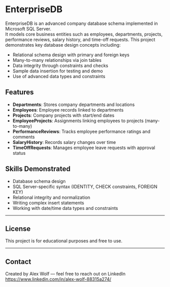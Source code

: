 # EnterpriseDB

EnterpriseDB is an advanced company database schema implemented in Microsoft SQL Server.  
It models core business entities such as employees, departments, projects, performance reviews, salary history, and time-off requests. This project demonstrates key database design concepts including:

- Relational schema design with primary and foreign keys  
- Many-to-many relationships via join tables  
- Data integrity through constraints and checks  
- Sample data insertion for testing and demo  
- Use of advanced data types and constraints  


## Features

- **Departments**: Stores company departments and locations  
- **Employees**: Employee records linked to departments  
- **Projects**: Company projects with start/end dates  
- **EmployeeProjects**: Assignments linking employees to projects (many-to-many)  
- **PerformanceReviews**: Tracks employee performance ratings and comments  
- **SalaryHistory**: Records salary changes over time  
- **TimeOffRequests**: Manages employee leave requests with approval status  

 

## Skills Demonstrated

- Database schema design  
- SQL Server-specific syntax (IDENTITY, CHECK constraints, FOREIGN KEY)  
- Relational integrity and normalization  
- Writing complex insert statements  
- Working with date/time data types and constraints  

---

## License

This project is for educational purposes and free to use.

---

## Contact

Created by Alex Wolf — feel free to reach out on LinkedIn https://www.linkedin.com/in/alex-wolf-88315a274/ 
